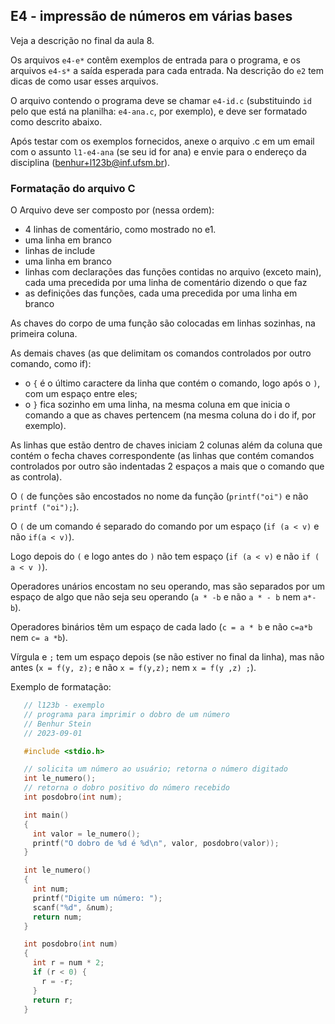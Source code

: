## E4 - impressão de números em várias bases

Veja a descrição no final da aula 8.

Os arquivos `e4-e*` contêm exemplos de entrada para o programa, e os arquivos `e4-s*` a saída esperada para cada entrada. Na descrição do `e2` tem dicas de como usar esses arquivos.

O arquivo contendo o programa deve se chamar `e4-id.c` (substituindo `id` pelo que está na planilha: `e4-ana.c`, por exemplo), e deve ser formatado como descrito abaixo.

Após testar com os exemplos fornecidos, anexe o arquivo .c em um email com o assunto `l1-e4-ana` (se seu id for ana) e envie para o endereço da disciplina (benhur+l123b@inf.ufsm.br).

### Formatação do arquivo C

O Arquivo deve ser composto por (nessa ordem):
- 4 linhas de comentário, como mostrado no e1.
- uma linha em branco
- linhas de include
- uma linha em branco
- linhas com declarações das funções contidas no arquivo (exceto main), cada uma precedida por uma linha de comentário dizendo o que faz
- as definições das funções, cada uma precedida por uma linha em branco

As chaves do corpo de uma função são colocadas em linhas sozinhas, na primeira coluna.

As demais chaves (as que delimitam os comandos controlados por outro comando, como if):
- o `{` é o último caractere da linha que contém o comando, logo após o `)`, com um espaço entre eles;
- o `}` fica sozinho em uma linha, na mesma coluna em que inicia o comando a que as chaves pertencem (na mesma coluna do i do if, por exemplo).

As linhas que estão dentro de chaves iniciam 2 colunas além da coluna que contém o fecha chaves correspondente (as linhas que contém comandos controlados por outro são indentadas 2 espaços a mais que o comando que as controla).

O `(` de funções são encostados no nome da função (`printf("oi")` e não `printf ("oi");`).

O `(` de um comando é separado do comando por um espaço (`if (a < v)` e não `if(a < v)`).

Logo depois do `(` e logo antes do `)` não tem espaço (`if (a < v)` e não `if ( a < v )`).

Operadores unários encostam no seu operando, mas são separados por um espaço de algo que não seja seu operando (`a * -b` e não `a * - b` nem `a*-b`).

Operadores binários têm um espaço de cada lado (`c = a * b` e não `c=a*b` nem `c= a *b`).

Vírgula e `;` tem um espaço depois (se não estiver no final da linha), mas não antes (`x = f(y, z);` e não `x = f(y,z);` nem `x = f(y ,z) ;`).

Exemplo de formatação:
```c
   // l123b - exemplo
   // programa para imprimir o dobro de um número
   // Benhur Stein
   // 2023-09-01

   #include <stdio.h>

   // solicita um número ao usuário; retorna o número digitado
   int le_numero();
   // retorna o dobro positivo do número recebido
   int posdobro(int num);

   int main()
   {
     int valor = le_numero();
     printf("O dobro de %d é %d\n", valor, posdobro(valor));
   }

   int le_numero()
   {
     int num;
     printf("Digite um número: ");
     scanf("%d", &num);
     return num;
   }

   int posdobro(int num)
   {
     int r = num * 2;
     if (r < 0) {
       r = -r;
     }
     return r;
   }
```
